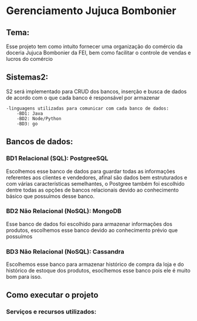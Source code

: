 # Gerenciamento Jujuca Bombonier 

## Tema:

Esse projeto tem como intuito fornecer uma organização do comércio da doceria Jujuca Bombonier da FEI, bem como facilitar o controle de vendas e lucros do comércio

## Sistemas2:
 S2 será implementado para CRUD dos bancos, inserção e busca de dados de acordo com o que cada banco é responsável por armazenar

    -linguagens utilizadas para comunicar com cada banco de dados:
        -BD1: Java
        -BD2: Node/Python
        -BD3: go

## Bancos de dados:
 
 ### BD1 Relacional (SQL): PostgreeSQL
 Escolhemos esse banco de dados para guardar todas as informações referentes aos clientes e vendedores, afinal são dados bem estruturados e com várias características semelhantes, o Postgree também foi escolhido dentre todas as opções de bancos relacionais devido ao conhecimento básico que possuímos desse banco.

 ### BD2 Não Relacional (NoSQL): MongoDB

 Esse banco de dados foi escolhido para armazenar informações dos produtos, escolhemos esse banco devido ao conhecimento prévio que possuímos 

 ### BD3 Não Relacional (NoSQL): Cassandra
 Escolhemos esse banco para armazenar histórico de compra da loja e do histórico de estoque dos produtos, esoclhemos esse banco pois ele  é muito bom para isso.

## Como executar o projeto

### Serviços e recursos utilizados:
